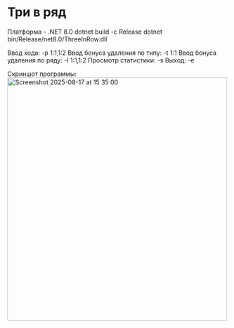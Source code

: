 # Три в ряд

Платформа - .NET 8.0
dotnet build -c Release
dotnet bin/Release/net8.0/ThreeInRow.dll

Ввод хода: -p 1:1,1:2
Ввод бонуса удаления по типу: -t 1:1
Ввод бонуса удаления по ряду: -l 1:1,1:2
Просмотр статистики: -s
Выход: -e

Скриншот программы:
<img width="500" height="554" alt="Screenshot 2025-08-17 at 15 35 00" src="https://github.com/user-attachments/assets/97ead880-7c52-4456-acdb-a34dae358bca" />

